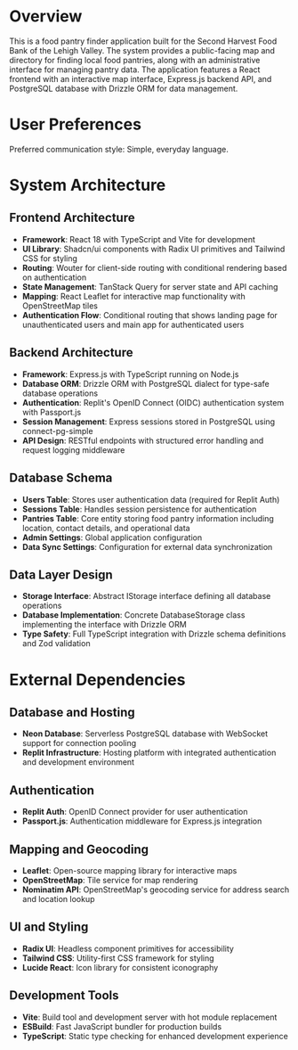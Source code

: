 # Overview

This is a food pantry finder application built for the Second Harvest Food Bank of the Lehigh Valley. The system provides a public-facing map and directory for finding local food pantries, along with an administrative interface for managing pantry data. The application features a React frontend with an interactive map interface, Express.js backend API, and PostgreSQL database with Drizzle ORM for data management.

# User Preferences

Preferred communication style: Simple, everyday language.

# System Architecture

## Frontend Architecture
- **Framework**: React 18 with TypeScript and Vite for development
- **UI Library**: Shadcn/ui components with Radix UI primitives and Tailwind CSS for styling
- **Routing**: Wouter for client-side routing with conditional rendering based on authentication
- **State Management**: TanStack Query for server state and API caching
- **Mapping**: React Leaflet for interactive map functionality with OpenStreetMap tiles
- **Authentication Flow**: Conditional routing that shows landing page for unauthenticated users and main app for authenticated users

## Backend Architecture
- **Framework**: Express.js with TypeScript running on Node.js
- **Database ORM**: Drizzle ORM with PostgreSQL dialect for type-safe database operations
- **Authentication**: Replit's OpenID Connect (OIDC) authentication system with Passport.js
- **Session Management**: Express sessions stored in PostgreSQL using connect-pg-simple
- **API Design**: RESTful endpoints with structured error handling and request logging middleware

## Database Schema
- **Users Table**: Stores user authentication data (required for Replit Auth)
- **Sessions Table**: Handles session persistence for authentication
- **Pantries Table**: Core entity storing food pantry information including location, contact details, and operational data
- **Admin Settings**: Global application configuration
- **Data Sync Settings**: Configuration for external data synchronization

## Data Layer Design
- **Storage Interface**: Abstract IStorage interface defining all database operations
- **Database Implementation**: Concrete DatabaseStorage class implementing the interface with Drizzle ORM
- **Type Safety**: Full TypeScript integration with Drizzle schema definitions and Zod validation

# External Dependencies

## Database and Hosting
- **Neon Database**: Serverless PostgreSQL database with WebSocket support for connection pooling
- **Replit Infrastructure**: Hosting platform with integrated authentication and development environment

## Authentication
- **Replit Auth**: OpenID Connect provider for user authentication
- **Passport.js**: Authentication middleware for Express.js integration

## Mapping and Geocoding
- **Leaflet**: Open-source mapping library for interactive maps
- **OpenStreetMap**: Tile service for map rendering
- **Nominatim API**: OpenStreetMap's geocoding service for address search and location lookup

## UI and Styling
- **Radix UI**: Headless component primitives for accessibility
- **Tailwind CSS**: Utility-first CSS framework for styling
- **Lucide React**: Icon library for consistent iconography

## Development Tools
- **Vite**: Build tool and development server with hot module replacement
- **ESBuild**: Fast JavaScript bundler for production builds
- **TypeScript**: Static type checking for enhanced development experience